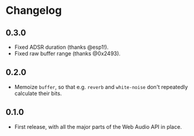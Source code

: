 Changelog
=========

0.3.0
-----

* Fixed ADSR duration (thanks @esp1!).
* Fixed raw buffer range (thanks @0x2493).

0.2.0
-----

* Memoize `buffer`, so that e.g. `reverb` and `white-noise` don't repeatedly calculate their bits.

0.1.0
-----

* First release, with all the major parts of the Web Audio API in place.
